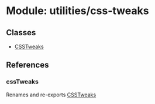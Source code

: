 # Module: utilities/css-tweaks

## Classes

- [CSSTweaks](../classes/utilities_css_tweaks.CSSTweaks.md)

## References

### cssTweaks

Renames and re-exports [CSSTweaks](../classes/utilities_css_tweaks.CSSTweaks.md)
